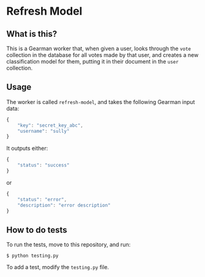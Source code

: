 Refresh Model
=============

What is this?
-------------

This is a Gearman worker that, when given a user, looks through the `vote` collection in the database for all votes made by that user, and creates a new classification model for them, putting it in their document in the `user` collection.

Usage
-----

The worker is called `refresh-model`, and takes the following Gearman input data:

```js
{
    "key": "secret_key_abc",
    "username": "sully"
}
```

It outputs either:

```js
{
    "status": "success"
}
```

or

```js
{
    "status": "error",
    "description": "error description"
}
```

How to do tests
---------------

To run the tests, move to this repository, and run:

`$ python testing.py`

To add a test, modify the `testing.py` file.
